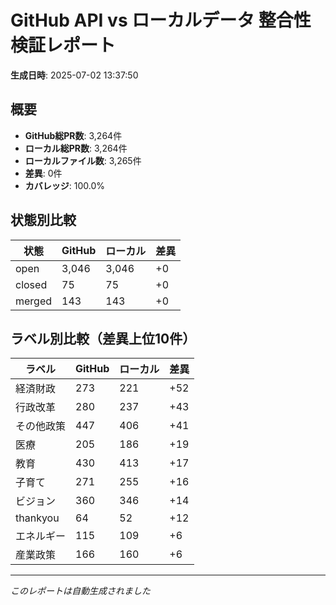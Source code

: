 # GitHub API vs ローカルデータ 整合性検証レポート

**生成日時**: 2025-07-02 13:37:50

## 概要

- **GitHub総PR数**: 3,264件
- **ローカル総PR数**: 3,264件
- **ローカルファイル数**: 3,265件
- **差異**: 0件
- **カバレッジ**: 100.0%

## 状態別比較

| 状態 | GitHub | ローカル | 差異 |
|------|--------|----------|------|
| open | 3,046 | 3,046 | +0 |
| closed | 75 | 75 | +0 |
| merged | 143 | 143 | +0 |

## ラベル別比較（差異上位10件）

| ラベル | GitHub | ローカル | 差異 |
|--------|--------|----------|------|
| 経済財政 | 273 | 221 | +52 |
| 行政改革 | 280 | 237 | +43 |
| その他政策 | 447 | 406 | +41 |
| 医療 | 205 | 186 | +19 |
| 教育 | 430 | 413 | +17 |
| 子育て | 271 | 255 | +16 |
| ビジョン | 360 | 346 | +14 |
| thankyou | 64 | 52 | +12 |
| エネルギー | 115 | 109 | +6 |
| 産業政策 | 166 | 160 | +6 |

---
*このレポートは自動生成されました*